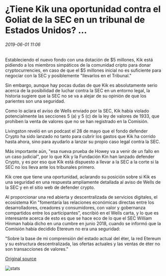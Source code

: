 # ¿Tiene Kik una oportunidad contra el Goliat de la SEC en un tribunal de Estados Unidos? ...

###### 2019-06-01 11:06

Estableciendo el nuevo fondo con una dotación de $5 millones, Kik está pidiendo a los miembros simpáticos de la comunidad cripto para donar cryptocurrencies, en caso de que el $5 millones inicial no es suficiente para negociar con la SEC y posiblemente "llevarlos en el Tribunal."

Sin embargo, aunque hay pocas dudas de que Kik es absolutamente serio acerca de la posibilidad de luchar contra la SEC en un entorno legal, la historia sugiere que la SEC no se va a alejar de su opinión de que los parientes son una seguridad.

Como lo aclara el aviso de Wells enviado por la SEC, Kik había violado potencialmente las secciones 5 (a) y 5 (c) de la ley de valores de 1933, que prohíben la venta de valores que no se han registrado en la Comisión.

Livingston reveló en un podcast el 28 de mayo que el fondo defender Crypto ha sido lanzado no tanto para cubrir los gastos que Kik ha corrido hasta ahora, sino para ayudarlo a lanzar su propio caso legal contra la SEC.

Más importante aún, "esa nueva prueba de Howey va a venir de un fallo en un caso judicial", por lo que Kik y la Fundación Kin han lanzado defender Crypto, y es por eso que Kik está dispuesto a llevar a la SEC a la corte si la SEC no los lleva ante los tribunales primero.

Kik cree que tiene una oportunidad, aclarando su posición sobre si Kik es una seguridad en una respuesta ampliamente detallada al aviso de Wells de la SEC y en el sitio web de defender crypto.

Al proporcionar una red abierta y descentralizada de servicios digitales, el ecosistema Kin "fomentaría las relaciones económicas directas entre los desarrolladores, creadores y consumidores, con valor y gobernanza compartidos entre los participantes", escribió en el Wells carta, y lo que es interesante acerca de esto es que se hace eco de lo que el SEC William Hinman había dicho en una cumbre en junio 2018, cuando se informó que la Comisión había decidido Etereum no era una seguridad:

"Sobre la base de mi comprensión del estado actual del éter, la red Etereum y su estructura descentralizada, las ofertas actuales y las ventas de éter no son transacciones de valores."

[Original source](https://cointelegraph.com/news/does-kik-stand-a-chance-against-the-goliath-of-the-sec-in-a-us-court)

![stats](https://c.statcounter.com/11760860/0/a89fa40b/1/ "stats")
